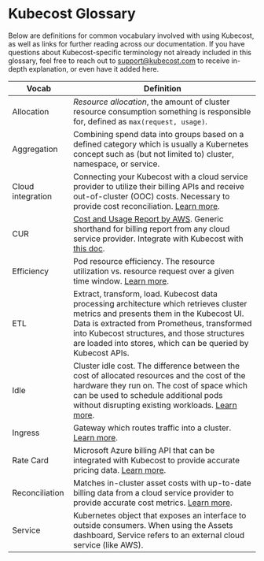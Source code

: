 # Kubecost Glossary

Below are definitions for common vocabulary involved with using Kubecost, as well as links for further reading across our documentation. If you have questions about Kubecost-specific terminology not already included in this glossary, feel free to reach out to support@kubecost.com to receive in-depth explanation, or even have it added here.

| Vocab             | Definition                                                                                                                                                                                                                                                                                                                              |
| ----------------- | --------------------------------------------------------------------------------------------------------------------------------------------------------------------------------------------------------------------------------------------------------------------------------------------------------------------------------------- |
| Allocation        | _Resource allocation_, the amount of cluster resource consumption something is responsible for, defined as `max(request, usage)`.                                                                                                                                                                                                       |
| Aggregation       | Combining spend data into groups based on a defined category which is usually a Kubernetes concept such as (but not limited to) cluster, namespace, or service.                                                                                                                                                                         |
| Cloud integration | Connecting your Kubecost with a cloud service provider to utilize their billing APIs and receive out-of-cluster (OOC) costs. Necessary to provide cost reconciliation. [Learn more](https://docs.kubecost.com/install-and-configure/install/cloud-integration).                                                                         |
| CUR               | [Cost and Usage Report by AWS](https://docs.aws.amazon.com/cur/latest/userguide/what-is-cur.html). Generic shorthand for billing report from any cloud service provider. Integrate with Kubecost with [this doc](https://docs.aws.amazon.com/cur/latest/userguide/what-is-cur.html).                                                    |
| Efficiency        | Pod resource efficiency. The resource utilization vs. resource request over a given time window. [Learn more](https://docs.kubecost.com/using-kubecost/getting-started/cost-allocation/efficiency-idle).                                                                                                                                |
| ETL               | Extract, transform, load. Kubecost data processing architecture which retrieves cluster metrics and presents them in the Kubecost UI. Data is extracted from Prometheus, transformed into Kubecost structures, and those structures are loaded into stores, which can be queried by Kubecost APIs.                                      |
| Idle              | Cluster idle cost. The difference between the cost of allocated resources and the cost of the hardware they run on. The cost of space which can be used to schedule additional pods without disrupting existing workloads. [Learn more](https://docs.kubecost.com/using-kubecost/getting-started/cost-allocation/efficiency-idle#idle). |
| Ingress           | Gateway which routes traffic into a cluster. [Learn more](https://docs.kubecost.com/install-and-configure/install/ingress-examples).                                                                                                                                                                                                    |
| Rate Card         | Microsoft Azure billing API that can be integrated with Kubecost to provide accurate pricing data. [Learn more](https://docs.kubecost.com/install-and-configure/install/cloud-integration/azure-out-of-cluster/azure-config).                                                                                                           |
| Reconciliation    | Matches in-cluster asset costs with up-to-date billing data from a cloud service provider to provide accurate cost metrics. [Learn more](https://docs.kubecost.com/install-and-configure/install/cloud-integration#reconciliation).                                                                                                     |
| Service           | Kubernetes object that exposes an interface to outside consumers. When using the Assets dashboard, Service refers to an external cloud service (like AWS).                                                                                                                                                                              |

